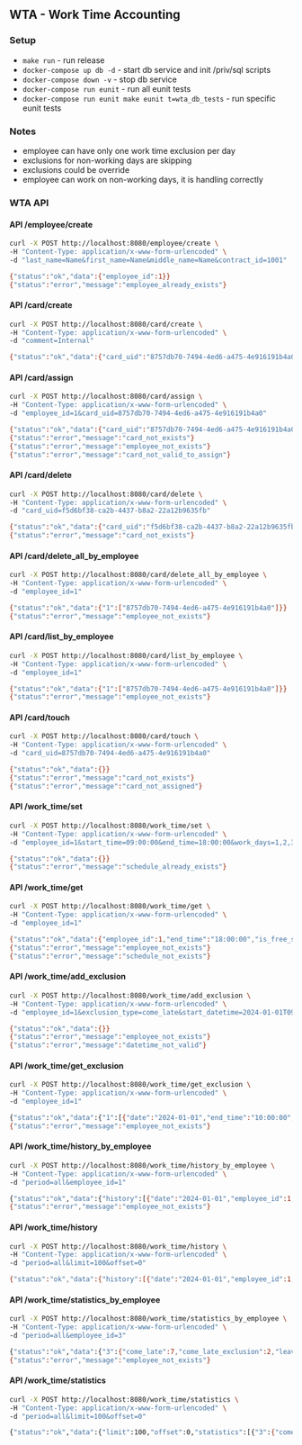 ## WTA - Work Time Accounting

### Setup
* `make run` - run release
* `docker-compose up db -d` - start db service and init /priv/sql scripts
* `docker-compose down -v` - stop db service
* `docker-compose run eunit` - run all eunit tests
* `docker-compose run eunit make eunit t=wta_db_tests` - run specific eunit tests

### Notes
* employee can have only one work time exclusion per day
* exclusions for non-working days are skipping
* exclusions could be override
* employee can work on non-working days, it is handling correctly

### WTA API
#### API /employee/create
```bash
curl -X POST http://localhost:8080/employee/create \
-H "Content-Type: application/x-www-form-urlencoded" \
-d "last_name=Name&first_name=Name&middle_name=Name&contract_id=1001"

{"status":"ok","data":{"employee_id":1}}
{"status":"error","message":"employee_already_exists"}
```

#### API /card/create
```bash
curl -X POST http://localhost:8080/card/create \
-H "Content-Type: application/x-www-form-urlencoded" \
-d "comment=Internal"

{"status":"ok","data":{"card_uid":"8757db70-7494-4ed6-a475-4e916191b4a0"}}
```

#### API /card/assign
```bash
curl -X POST http://localhost:8080/card/assign \
-H "Content-Type: application/x-www-form-urlencoded" \
-d "employee_id=1&card_uid=8757db70-7494-4ed6-a475-4e916191b4a0"

{"status":"ok","data":{"card_uid":"8757db70-7494-4ed6-a475-4e916191b4a0","employee_id":1}}
{"status":"error","message":"card_not_exists"}
{"status":"error","message":"employee_not_exists"}
{"status":"error","message":"card_not_valid_to_assign"}
```

#### API /card/delete
```bash
curl -X POST http://localhost:8080/card/delete \
-H "Content-Type: application/x-www-form-urlencoded" \
-d "card_uid=f5d6bf38-ca2b-4437-b8a2-22a12b9635fb"

{"status":"ok","data":{"card_uid":"f5d6bf38-ca2b-4437-b8a2-22a12b9635fb","employee_id":null}}
{"status":"error","message":"card_not_exists"}
```

#### API /card/delete_all_by_employee
```bash
curl -X POST http://localhost:8080/card/delete_all_by_employee \
-H "Content-Type: application/x-www-form-urlencoded" \
-d "employee_id=1"

{"status":"ok","data":{"1":["8757db70-7494-4ed6-a475-4e916191b4a0"]}}
{"status":"error","message":"employee_not_exists"}
```

#### API /card/list_by_employee
```bash
curl -X POST http://localhost:8080/card/list_by_employee \
-H "Content-Type: application/x-www-form-urlencoded" \
-d "employee_id=1"

{"status":"ok","data":{"1":["8757db70-7494-4ed6-a475-4e916191b4a0"]}}
{"status":"error","message":"employee_not_exists"}
```

#### API /card/touch
```bash
curl -X POST http://localhost:8080/card/touch \
-H "Content-Type: application/x-www-form-urlencoded" \
-d "card_uid=8757db70-7494-4ed6-a475-4e916191b4a0"

{"status":"ok","data":{}}
{"status":"error","message":"card_not_exists"}
{"status":"error","message":"card_not_assigned"}
```

#### API /work_time/set
```bash
curl -X POST http://localhost:8080/work_time/set \
-H "Content-Type: application/x-www-form-urlencoded" \
-d "employee_id=1&start_time=09:00:00&end_time=18:00:00&work_days=1,2,3,4,5&is_free_schedule=false"

{"status":"ok","data":{}}
{"status":"error","message":"schedule_already_exists"}
```

#### API /work_time/get
```bash
curl -X POST http://localhost:8080/work_time/get \
-H "Content-Type: application/x-www-form-urlencoded" \
-d "employee_id=1"

{"status":"ok","data":{"employee_id":1,"end_time":"18:00:00","is_free_schedule":false,"start_time":"09:00:00","work_days":[1,2,3,4,5]}}
{"status":"error","message":"employee_not_exists"}
{"status":"error","message":"schedule_not_exists"}
```

#### API /work_time/add_exclusion
```bash
curl -X POST http://localhost:8080/work_time/add_exclusion \
-H "Content-Type: application/x-www-form-urlencoded" \
-d "employee_id=1&exclusion_type=come_late&start_datetime=2024-01-01T09:00:00Z&end_datetime=2024-01-01T10:00:00Z"

{"status":"ok","data":{}}
{"status":"error","message":"employee_not_exists"}
{"status":"error","message":"datetime_not_valid"}
```

#### API /work_time/get_exclusion
```bash
curl -X POST http://localhost:8080/work_time/get_exclusion \
-H "Content-Type: application/x-www-form-urlencoded" \
-d "employee_id=1"

{"status":"ok","data":{"1":[{"date":"2024-01-01","end_time":"10:00:00","exclusion_type":"come_late","start_time":"09:00:00"}]}}
{"status":"error","message":"employee_not_exists"}
```

#### API /work_time/history_by_employee
```bash
curl -X POST http://localhost:8080/work_time/history_by_employee \
-H "Content-Type: application/x-www-form-urlencoded" \
-d "period=all&employee_id=1"

{"status":"ok","data":{"history":[{"date":"2024-01-01","employee_id":1,"exclusion":"come_late","exclusion_end_time":"10:00:00","exclusion_start_time":"09:00:00","exclusion_time":"01:00:00","is_free_schedule":false,"logged_end_time":null,"logged_start_time":null,"logged_time":null,"planned_time":"09:00:00","schedule_end_time":"18:00:00","schedule_start_time":"09:00:00","work_days":[1,2,3,4,5]}]}}
{"status":"error","message":"employee_not_exists"}
```

#### API /work_time/history
```bash
curl -X POST http://localhost:8080/work_time/history \
-H "Content-Type: application/x-www-form-urlencoded" \
-d "period=all&limit=100&offset=0"

{"status":"ok","data":{"history":[{"date":"2024-01-01","employee_id":1,"exclusion":"come_late","exclusion_end_time":"10:00:00","exclusion_start_time":"09:00:00","exclusion_time":"01:00:00","is_free_schedule":false,"logged_end_time":null,"logged_start_time":null,"logged_time":null,"planned_time":"09:00:00","schedule_end_time":"18:00:00","schedule_start_time":"09:00:00","work_days":[1,2,3,4,5]},{"date":"2024-08-19","employee_id":1,"exclusion":"come_late","exclusion_end_time":"10:00:00","exclusion_start_time":"09:00:00","exclusion_time":"01:00:00","is_free_schedule":false,"logged_end_time":null,"logged_start_time":null,"logged_time":null,"planned_time":"09:00:00","schedule_end_time":"18:00:00","schedule_start_time":"09:00:00","work_days":[1,2,3,4,5]}],"limit":100,"offset":0}}
```

#### API /work_time/statistics_by_employee
```bash
curl -X POST http://localhost:8080/work_time/statistics_by_employee \
-H "Content-Type: application/x-www-form-urlencoded" \
-d "period=all&employee_id=3"

{"status":"ok","data":{"3":{"come_late":7,"come_late_exclusion":2,"leave_early":7,"leave_early_exclusion":2,"logged_time":"179:00:00","planned_time":"180:00:00"}}}
{"status":"error","message":"employee_not_exists"}
```

#### API /work_time/statistics
```bash
curl -X POST http://localhost:8080/work_time/statistics \
-H "Content-Type: application/x-www-form-urlencoded" \
-d "period=all&limit=100&offset=0"

{"status":"ok","data":{"limit":100,"offset":0,"statistics":[{"3":{"come_late":7,"come_late_exclusion":2,"leave_early":7,"leave_early_exclusion":2,"logged_time":"179:00:00","planned_time":"180:00:00"}},{"4":{"come_late":0,"come_late_exclusion":0,"leave_early":0,"leave_early_exclusion":0,"logged_time":null,"planned_time":"09:00:00"}}]}}
```
